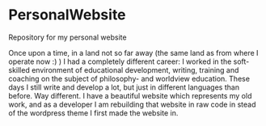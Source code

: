 # PersonalWebsite
Repository for my personal website


Once upon a time, in a land not so far away (the same land as from where I operate now :) ) I had a completely different career: I worked in the soft-skilled environment of educational development, writing, training and coaching on the subject of philosophy- and worldview education. These days I still write and develop a lot, but just in different languages than before. Way different. I have a beautiful website which represents my old work, and as a developer I am rebuilding that website in raw code in stead of the wordpress theme I first made the website in. 
